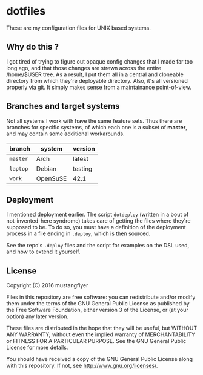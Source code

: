 # dotfiles

These are my configuration files for UNIX based systems.


## Why do this ?

I got tired of trying to figure out opaque config changes
that I made far too long ago, and that those changes are
strewn across the entire /home/$USER tree. As a result,
I put them all in a central and cloneable directory from 
which they're deployable directory. Also, it's all versioned
properly via git. It simply makes sense from a maintainance
point-of-view.


## Branches and target systems

Not all systems I work with have the same feature sets. Thus
there are branches for specific systems, of which each one
is a subset of **master**, and may contain some additional
workarounds.

| branch   | system   | version |
| -------- | -------- | ------- |
| `master` | Arch     | latest  |
| `laptop` | Debian   | testing |
| `work`   | OpenSuSE | 42.1    |


## Deployment

I mentioned deployment earlier.  The script `dotdeploy`
(written in a bout of not-invented-here syndrome) takes care
of getting the files where they're supposed to be. To do so,
you must have a definition of the deployment process in a
file ending in `.deploy`, which is then sourced.

See the repo's `.deploy` files and the script for examples
on the DSL used, and how to extend it yourself.


## License

Copyright (C) 2016 mustangflyer

Files in this repository are free software: you can
redistribute and/or modify them under the terms of the GNU
General Public License as published by the Free Software
Foundation, either version 3 of the License, or (at your
option) any later version.

These files are distributed in the hope that they will be
useful, but WITHOUT ANY WARRANTY; without even the implied
warranty of MERCHANTABILITY or FITNESS FOR A PARTICULAR
PURPOSE.  See the GNU General Public License for more
details.

You should have received a copy of the GNU General Public
License along with this repository. If not, see
<http://www.gnu.org/licenses/>.
